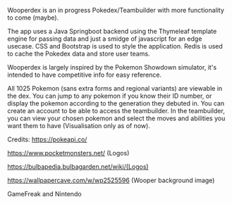 Wooperdex is an in progress Pokedex/Teambuilder with more functionality to come (maybe).

The app uses a Java Springboot backend using the Thymeleaf template engine for passing data and just a smidge of javascript for an edge usecase.
CSS and Bootstrap is used to style the application.
Redis is used to cache the Pokedex data and store user teams.

Wooperdex is largely inspired by the Pokemon Showdown simulator, it's intended to have competitive info for easy reference.

All 1025 Pokemon (sans extra forms and regional variants) are viewable in the dex.
You can jump to any pokemon if you know their ID number, or display the pokemon according to the generation they debuted in.
You can create an account to be able to access the teambuilder.
In the teambuilder, you can view your chosen pokemon and select the moves and abilities you want them to have (Visualisation only as of now).

Credits:
https://pokeapi.co/

https://www.pocketmonsters.net/ (Logos)

https://bulbapedia.bulbagarden.net/wiki/(Logos)

https://wallpapercave.com/w/wp2525596 (Wooper background image)

GameFreak and Nintendo


